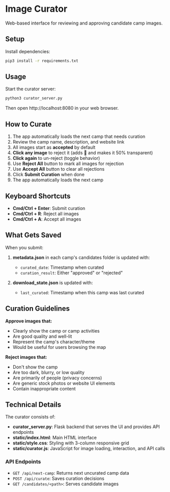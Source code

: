 # Image Curator

Web-based interface for reviewing and approving candidate camp images.

## Setup

Install dependencies:

```bash
pip3 install -r requirements.txt
```

## Usage

Start the curator server:

```bash
python3 curator_server.py
```

Then open http://localhost:8080 in your web browser.

## How to Curate

1. The app automatically loads the next camp that needs curation
2. Review the camp name, description, and website link
3. All images start as **accepted** by default
4. **Click any image** to reject it (adds 🚫 and makes it 50% transparent)
5. **Click again** to un-reject (toggle behavior)
6. Use **Reject All** button to mark all images for rejection
7. Use **Accept All** button to clear all rejections
8. Click **Submit Curation** when done
9. The app automatically loads the next camp

## Keyboard Shortcuts

- **Cmd/Ctrl + Enter**: Submit curation
- **Cmd/Ctrl + R**: Reject all images
- **Cmd/Ctrl + A**: Accept all images

## What Gets Saved

When you submit:

1. **metadata.json** in each camp's candidates folder is updated with:
   - `curated_date`: Timestamp when curated
   - `curation_result`: Either "approved" or "rejected"

2. **download_state.json** is updated with:
   - `last_curated`: Timestamp when this camp was last curated

## Curation Guidelines

**Approve images that:**
- Clearly show the camp or camp activities
- Are good quality and well-lit
- Represent the camp's character/theme
- Would be useful for users browsing the map

**Reject images that:**
- Don't show the camp
- Are too dark, blurry, or low quality
- Are primarily of people (privacy concerns)
- Are generic stock photos or website UI elements
- Contain inappropriate content

## Technical Details

The curator consists of:
- **curator_server.py**: Flask backend that serves the UI and provides API endpoints
- **static/index.html**: Main HTML interface
- **static/style.css**: Styling with 3-column responsive grid
- **static/curator.js**: JavaScript for image loading, interaction, and API calls

### API Endpoints

- `GET /api/next-camp`: Returns next uncurated camp data
- `POST /api/curate`: Saves curation decisions
- `GET /candidates/<path>`: Serves candidate images
